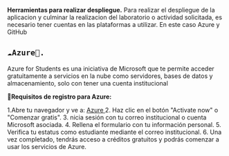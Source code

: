 **Herramientas para realizar despliegue.**
Para realizar el despliegue de la aplicacion y culminar la realizacion del laboratorio o actividad solicitada, es necesario tener cuentas en las plataformas a utilizar. En este caso Azure y GitHub

## `☁️Azure🔷.`

Azure for Students es una iniciativa de Microsoft que te permite acceder gratuitamente a servicios en la nube como servidores, bases de datos y almacenamiento, solo con tener una cuenta institucional

**📝Requisitos de registro para Azure:**

 1.Abre tu navegador y ve a:  [Azure
 ](https://azure.microsoft.com/es-mx/pricing/purchase-options/azure-account/search?icid=free-search&ef_id=_k_CjwKCAjwwqfABhBcEiwAZJjC3iUChLvLHjtNj6oVuT6J_a_-a7wb_GtCWUNUCWKcAvYQV85HCD-_SBoCJ_8QAvD_BwE_k_&OCID=AIDcmm3804ythc_SEM__k_CjwKCAjwwqfABhBcEiwAZJjC3iUChLvLHjtNj6oVuT6J_a_-a7wb_GtCWUNUCWKcAvYQV85HCD-_SBoCJ_8QAvD_BwE_k_&gad_source=1&gbraid=0AAAAADcJh_vr5h6RbXIF_ZY2Nx1UvGUUr&gclid=CjwKCAjwwqfABhBcEiwAZJjC3iUChLvLHjtNj6oVuT6J_a_-a7wb_GtCWUNUCWKcAvYQV85HCD-_SBoCJ_8QAvD_BwE)
 2. Haz clic en el botón "Activate now" o "Comenzar gratis".
 3. nicia sesión con tu correo institucional o cuenta Microsoft asociada.
 4. Rellena el formulario con tu información personal.
 5. Verifica tu estatus como estudiante mediante el correo institucional.
 6. Una vez completado, tendrás acceso a créditos gratuitos y podrás comenzar a usar los servicios de Azure.

 
